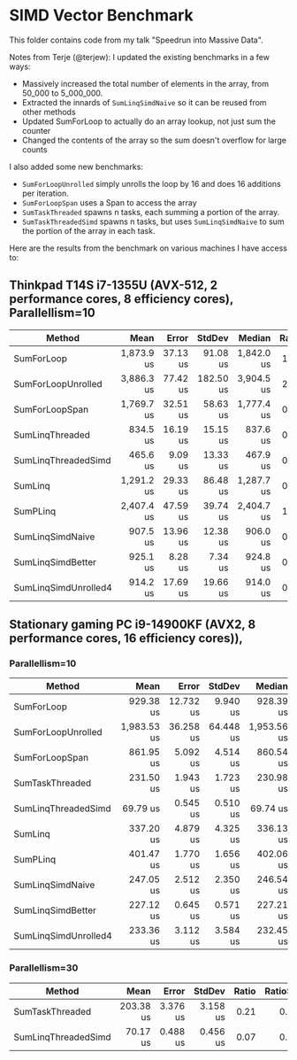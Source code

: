 # SIMD Vector Benchmark

This folder contains code from my talk "Speedrun into Massive Data".

Notes from Terje (@terjew):
I updated the existing benchmarks in a few ways:
- Massively increased the total number of elements in the array, from 50_000 to 5_000_000.
- Extracted the innards of `SumLinqSimdNaive` so it can be reused from other methods
- Updated SumForLoop to actually do an array lookup, not just sum the counter
- Changed the contents of the array so the sum doesn't overflow for large counts

I also added some new benchmarks:
- `SumForLoopUnrolled` simply unrolls the loop by 16 and does 16 additions per iteration.
- `SumForLoopSpan` uses a Span to access the array
- `SumTaskThreaded` spawns n tasks, each summing a portion of the array.
- `SumTaskThreadedSimd` spawns n tasks, but uses `SumLinqSimdNaive` to sum the portion of the array in each task.

Here are the results from the benchmark on various machines I have access to:

## Thinkpad T14S i7-1355U (AVX-512, 2 performance cores, 8 efficiency cores), Parallellism=10

| Method               | Mean       | Error    | StdDev    | Median     | Ratio | RatioSD | Rank |
|--------------------- |-----------:|---------:|----------:|-----------:|------:|--------:|-----:|
| SumForLoop           | 1,873.9 us | 37.13 us |  91.08 us | 1,842.0 us |  1.00 |    0.07 |    5 |
| SumForLoopUnrolled   | 3,886.3 us | 77.42 us | 182.50 us | 3,904.5 us |  2.08 |    0.14 |    7 |
| SumForLoopSpan       | 1,769.7 us | 32.51 us |  58.63 us | 1,777.4 us |  0.95 |    0.05 |    5 |
| SumLinqThreaded      |   834.5 us | 16.19 us |  15.15 us |   837.6 us |  0.45 |    0.02 |    2 |
| SumLinqThreadedSimd  |   465.6 us |  9.09 us |  13.33 us |   467.9 us |  0.25 |    0.01 |    1 |
| SumLinq              | 1,291.2 us | 29.33 us |  86.48 us | 1,287.7 us |  0.69 |    0.06 |    4 |
| SumPLinq             | 2,407.4 us | 47.59 us |  39.74 us | 2,404.7 us |  1.29 |    0.06 |    6 |
| SumLinqSimdNaive     |   907.5 us | 13.96 us |  12.38 us |   906.0 us |  0.49 |    0.02 |    3 |
| SumLinqSimdBetter    |   925.1 us |  8.28 us |   7.34 us |   924.8 us |  0.49 |    0.02 |    3 |
| SumLinqSimdUnrolled4 |   914.2 us | 17.69 us |  19.66 us |   914.0 us |  0.49 |    0.03 |    3 |

## Stationary gaming PC i9-14900KF (AVX2, 8 performance cores, 16 efficiency cores)), 

### Parallellism=10
| Method               | Mean        | Error     | StdDev    | Median      | Ratio | RatioSD | Rank |
|--------------------- |------------:|----------:|----------:|------------:|------:|--------:|-----:|
| SumForLoop           |   929.38 us | 12.732 us |  9.940 us |   928.39 us |  1.00 |    0.01 |    7 |
| SumForLoopUnrolled   | 1,983.53 us | 36.258 us | 64.448 us | 1,953.56 us |  2.13 |    0.07 |    8 |
| SumForLoopSpan       |   861.95 us |  5.092 us |  4.514 us |   860.54 us |  0.93 |    0.01 |    6 |
| SumTaskThreaded      |   231.50 us |  1.943 us |  1.723 us |   230.98 us |  0.25 |    0.00 |    2 |
| SumLinqThreadedSimd  |    69.79 us |  0.545 us |  0.510 us |    69.74 us |  0.08 |    0.00 |    1 |
| SumLinq              |   337.20 us |  4.879 us |  4.325 us |   336.13 us |  0.36 |    0.01 |    4 |
| SumPLinq             |   401.47 us |  1.770 us |  1.656 us |   402.06 us |  0.43 |    0.00 |    5 |
| SumLinqSimdNaive     |   247.05 us |  2.512 us |  2.350 us |   246.54 us |  0.27 |    0.00 |    3 |
| SumLinqSimdBetter    |   227.12 us |  0.645 us |  0.571 us |   227.21 us |  0.24 |    0.00 |    2 |
| SumLinqSimdUnrolled4 |   233.36 us |  3.112 us |  3.584 us |   232.45 us |  0.25 |    0.00 |    2 |

### Parallellism=30
| Method               | Mean        | Error     | StdDev    | Ratio | RatioSD | Rank |
|--------------------- |------------:|----------:|----------:|------:|--------:|-----:|
| SumTaskThreaded      |   203.38 us |  3.376 us |  3.158 us |  0.21 |    0.01 |    2 |
| SumLinqThreadedSimd  |    70.17 us |  0.488 us |  0.456 us |  0.07 |    0.00 |    1 |


```